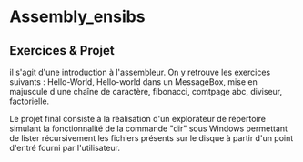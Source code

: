 # Assembly_ensibs
## Exercices & Projet

il s'agit d'une introduction à l'assembleur. 
On y retrouve les exercices suivants : Hello-World, Hello-world dans un MessageBox, mise en majuscule d'une chaîne de caractère, fibonacci, comtpage abc, diviseur, factorielle.

Le projet final consiste à la réalisation d'un explorateur de répertoire simulant la fonctionnalité de la commande "dir" sous Windows permettant de lister récursivement les fichiers présents sur le disque à partir d'un point  d'entré fourni par l'utilisateur.
